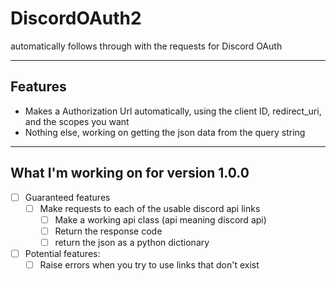 # DiscordOAuth2
automatically follows through with the requests for Discord OAuth

***

## Features
- Makes a Authorization Url automatically, using the client ID, redirect_uri, and the scopes you want
- Nothing else, working on getting the json data from the query string

***

## What I'm working on for version 1.0.0

- [ ] Guaranteed features
  - [ ] Make requests to each of the usable discord api links
    - [ ] Make a working api class (api meaning discord api)
    - [ ] Return the response code
    - [ ] return the json as a python dictionary
     
- [ ] Potential features:
  - [ ] Raise errors when you try to use links that don't exist
